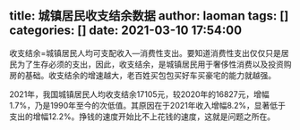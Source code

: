 title: 城镇居民收支结余数据
author: laoman
tags: []
categories: []
date: 2021-03-10 17:54:00
---
收支结余=城镇居民人均可支配收入—消费性支出。要知道消费性支出仅仅只是居民为了生存必须的支出，因此，收支结余，是城镇居民用于奢侈性消费以及投资购房的基础。收支结余的增速越大，老百姓买包包买好车买豪宅的能力就越强。
<!-- more-->


2021年，我国城镇居民人均收支结余17105元，较2020年的16827元，增幅1.7%，乃是1990年至今的次低值。其原因在于2021年收入增幅8.2%，显著低于支出的增幅12.2%。挣钱的速度开始比不上花钱的速度，这就是问题之所在。